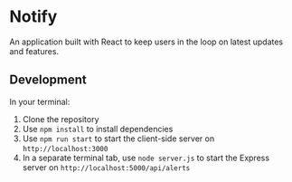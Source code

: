 # Notify
An application built with React to keep users in the loop on latest updates and features. 

## Development ##
In your terminal:  
1. Clone the repository  
2. Use `npm install` to install dependencies  
3. Use `npm run start` to start the client-side server on `http://localhost:3000`
4. In a separate terminal tab, use `node server.js` to start the Express server on `http://localhost:5000/api/alerts`


